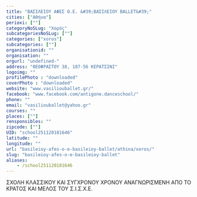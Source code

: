 ```yaml
---
title: "ΒΑΣΙΛΕΙΟΥ ΑΦΕΣ Ο.Ε. &#39;ΒΑΣΙΛΕΙΟΥ BALLET&#39;"
cities: ["Αθήνα"]
perioxi: [""]
categoryNoSLug: "Χορός"
subcategoriesNoSLug: [""]
categories: ["xoros"]
subcategories: [""]
organisationid: ""
organisation: ""
orgurl: "undefined-"
address: "ΘΕΟΦΡΑΣΤΟΥ 38, 187-56 ΚΕΡΑΤΣΙΝΙ"
logoimg: ""
profilePhoto : "downloaded"
coverPhoto : "downloaded"
website: "www.vasiliouballet.gr/"
facebook: "www.facebook.com/antigone.danceschool/"
phone: ""
email: "vasiliouballet@yahoo.gr"
courses: ""
places: [""]
rensponsibles: ""
zipcode: [""]
UID: "school251120181646"
latitude: ""
longitude: ""
url: "basileioy-afes-o-e-basileioy-ballet/athina/xoros/"
slug: "basileioy-afes-o-e-basileioy-ballet"
aliases:
    - /school251120181646
---
```



ΣΧΟΛΗ ΚΛΑΣΣΙΚΟΥ ΚΑΙ ΣΥΓΧΡΟΝΟΥ ΧΡΟΝΟΥ ΑΝΑΓΝΩΡΙΣΜΕΝΗ ΑΠΟ ΤΟ ΚΡΑΤΟΣ ΚΑΙ ΜΕΛΟΣ ΤΟΥ Σ.Ι.Σ.Χ.Ε.


